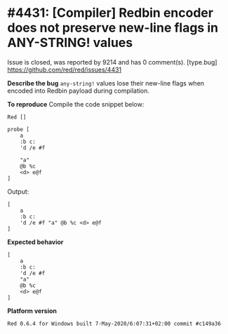 
#4431: [Compiler] Redbin encoder does not preserve new-line flags in ANY-STRING! values
================================================================================
Issue is closed, was reported by 9214 and has 0 comment(s).
[type.bug]
<https://github.com/red/red/issues/4431>

**Describe the bug**
`any-string!` values lose their new-line flags when encoded into Redbin payload during compilation.

**To reproduce**
Compile the code snippet below:

```red
Red []

probe [
    a
    :b c:
    'd /e #f
	
    "a"
    @b %c
    <d> e@f
]
```

Output:
```red
[
    a
    :b c:
    'd /e #f "a" @b %c <d> e@f
]
```

**Expected behavior**
```red
[
    a
    :b c:
    'd /e #f
    "a"
    @b %c
    <d> e@f
]
```

**Platform version**
```
Red 0.6.4 for Windows built 7-May-2020/6:07:31+02:00 commit #c149a36
```



